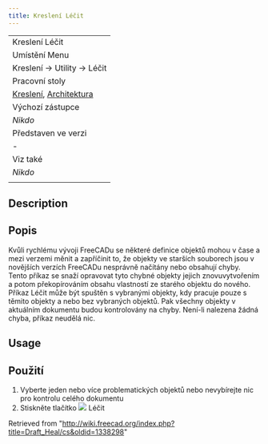 ```yaml
---
title: Kreslení Léčit
---
```

|  |
| --- |
| Kreslení Léčit |
| Umístění Menu |
| Kreslení → Utility → Léčit |
| Pracovní stoly |
| [Kreslení](/Draft_Workbench/cs "Draft Workbench/cs"), [Architektura](/Arch_Workbench/cs "Arch Workbench/cs") |
| Výchozí zástupce |
| *Nikdo* |
| Představen ve verzi |
| - |
| Viz také |
| *Nikdo* |
|  |

## Description

## Popis

Kvůli rychlému vývoji FreeCADu se některé definice objektů mohou v čase a mezi verzemi měnit a zapříčinit to, že objekty ve starších souborech jsou v novějších verzích FreeCADu nesprávně načítány nebo obsahují chyby. Tento příkaz se snaží opravovat tyto chybné objekty jejich znovuvytvořením a potom překopírováním obsahu vlastností ze starého objektu do nového. Příkaz Léčit může být spuštěn s vybranými objekty, kdy pracuje pouze s těmito objekty a nebo bez vybraných objektů. Pak všechny objekty v aktuálním dokumentu budou kontrolovány na chyby. Není-li nalezena žádná chyba, příkaz neudělá nic.

## Usage

## Použití

1. Vyberte jeden nebo více problematických objektů nebo nevybírejte nic pro kontrolu celého dokumentu
2. Stiskněte tlačítko ![](/images/Draft_Heal.png) Léčit

Retrieved from "<http://wiki.freecad.org/index.php?title=Draft_Heal/cs&oldid=1338298>"